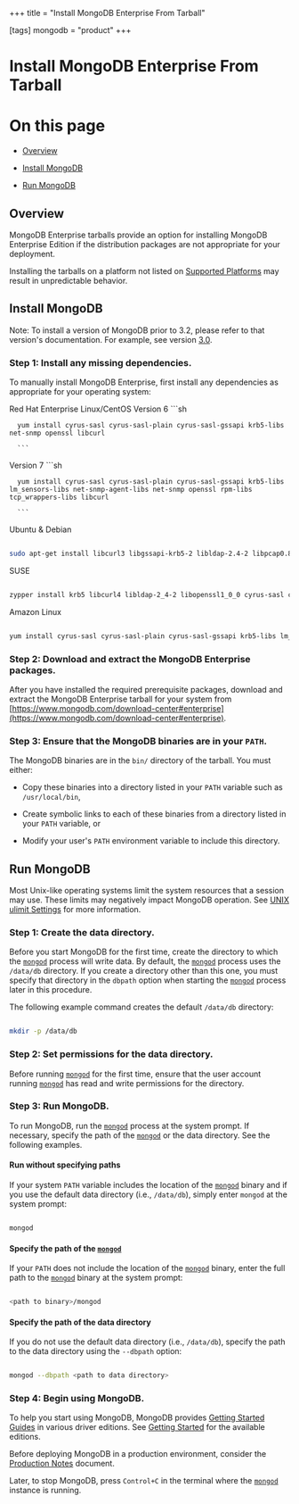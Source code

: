 +++
title = "Install MongoDB Enterprise From Tarball"

[tags]
mongodb = "product"
+++
# Install MongoDB Enterprise From Tarball


# On this page

* [Overview](#overview) 

* [Install MongoDB](#install-mongodb) 

* [Run MongoDB](#run-mongodb) 


## Overview

MongoDB Enterprise tarballs provide an option for installing
MongoDB Enterprise Edition if the distribution packages are not
appropriate for your deployment.

Installing the tarballs on a platform not listed on
[Supported Platforms](#prod-notes-supported-platforms) may result in unpredictable
behavior.


## Install MongoDB

Note: To install a version of MongoDB prior to 3.2, please refer to that version's documentation. For example, see version [3.0](https://docs.mongodb.com/v3.0/tutorial/install-mongodb-enterprise-on-linux/). 


### Step 1: Install any missing dependencies.

To manually install MongoDB Enterprise, first install any dependencies
as appropriate for your operating system:

Red Hat Enterprise Linux/CentOS
   Version 6
      ```sh

      yum install cyrus-sasl cyrus-sasl-plain cyrus-sasl-gssapi krb5-libs net-snmp openssl libcurl

      ```

   Version 7
      ```sh

      yum install cyrus-sasl cyrus-sasl-plain cyrus-sasl-gssapi krb5-libs lm_sensors-libs net-snmp-agent-libs net-snmp openssl rpm-libs tcp_wrappers-libs libcurl

      ```

Ubuntu & Debian
   ```sh

   sudo apt-get install libcurl3 libgssapi-krb5-2 libldap-2.4-2 libpcap0.8 libpci3 libsasl2-2 libsensors4 libsnmp30 libssl1.0.0 libwrap0

   ```

SUSE
   ```sh

   zypper install krb5 libcurl4 libldap-2_4-2 libopenssl1_0_0 cyrus-sasl cyrus-sasl-plain cyrus-sasl-gssapi krb5 libsensors4 libsnmp30 libwrap0

   ```

Amazon Linux
   ```sh

   yum install cyrus-sasl cyrus-sasl-plain cyrus-sasl-gssapi krb5-libs lm_sensors-libs net-snmp-agent-libs net-snmp openssl rpm-libs tcp_wrappers-libs libcurl

   ```


### Step 2: Download and extract the MongoDB Enterprise packages.

After you have installed the required prerequisite packages, download
and extract the MongoDB Enterprise tarball for your system from
[https://www.mongodb.com/download-center#enterprise](https://www.mongodb.com/download-center#enterprise).


### Step 3: Ensure that the MongoDB binaries are in your ``PATH``.

The MongoDB binaries are in the ``bin/`` directory of the tarball.
You must either:

* Copy these binaries into a directory listed in your ``PATH`` variable such as ``/usr/local/bin``, 

* Create symbolic links to each of these binaries from a directory listed in your ``PATH`` variable, or 

* Modify your user's ``PATH`` environment variable to include this directory. 


## Run MongoDB

Most Unix-like operating systems limit the system resources that a
session may use. These limits may negatively impact MongoDB operation.
See [UNIX ulimit Settings](#) for more information.


### Step 1: Create the data directory.

Before you start MongoDB for the first time, create the directory to
which the [``mongod``](#bin.mongod) process will write data. By default, the
[``mongod``](#bin.mongod) process uses the ``/data/db`` directory. If you create
a directory other than this one, you must specify that directory in the
``dbpath`` option when starting the [``mongod``](#bin.mongod) process
later in this procedure.

The following example command creates the default ``/data/db`` directory:

```sh

mkdir -p /data/db

```


### Step 2: Set permissions for the data directory.

Before running [``mongod``](#bin.mongod) for the first time, ensure that the
user account running [``mongod``](#bin.mongod) has read and write permissions
for the directory.


### Step 3: Run MongoDB.

To run MongoDB, run the [``mongod``](#bin.mongod) process at the system prompt.
If necessary, specify the path of the [``mongod``](#bin.mongod) or the data
directory. See the following examples.


#### Run without specifying paths

If your system ``PATH`` variable includes the location of the
[``mongod``](#bin.mongod) binary and if you use the default data directory
(i.e., ``/data/db``), simply enter ``mongod`` at the system prompt:

```sh

mongod

```


#### Specify the path of the [``mongod``](#bin.mongod)

If your ``PATH`` does not include the location of the
[``mongod``](#bin.mongod) binary, enter the full path to the [``mongod``](#bin.mongod)
binary at the system prompt:

```sh

<path to binary>/mongod

```


#### Specify the path of the data directory

If you do not use the default data directory (i.e., ``/data/db``),
specify the path to the data directory using the ``--dbpath`` option:

```sh

mongod --dbpath <path to data directory>

```


### Step 4: Begin using MongoDB.

To help you start using MongoDB, MongoDB provides [Getting
Started Guides](#getting-started) in various driver editions. See
[Getting Started](#getting-started) for the available editions.

Before deploying MongoDB in a production environment, consider the
[Production Notes](#) document.

Later, to stop MongoDB, press ``Control+C`` in the terminal where the
[``mongod``](#bin.mongod) instance is running.
